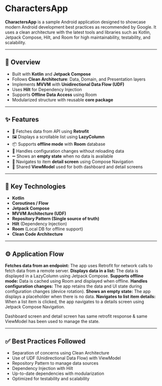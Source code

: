 # CharactersApp

**CharactersApp** is a sample Android application designed to showcase modern Android development best practices as recommended by Google. It uses a clean architecture with the latest tools and libraries such as Kotlin, Jetpack Compose, Hilt, and Room for high maintainability, testability, and scalability.

---

## 🚀 Overview

- Built with **Kotlin** and **Jetpack Compose**
- Follows **Clean Architecture**: Data, Domain, and Presentation layers
- Implements **MVVM** with **Unidirectional Data Flow (UDF)**
- Uses **Hilt** for Dependency Injection
- Supports **Offline Data Access** using Room
- Modularized structure with reusable **core package**

---

## ✨ Features

- 🔄 Fetches data from API using **Retrofit**
- 🖼️ Displays a scrollable list using **LazyColumn**
- 📦 Supports **offline mode** with **Room** database
- 🔁 Handles configuration changes without reloading data
- ➖ Shows an **empty state** when no data is available
- 📱 Navigates to item **detail screen** using Compose Navigation
- 🧠 Shared **ViewModel** used for both dashboard and detail screens

---

## 🧰 Key Technologies

- **Kotlin**
- **Coroutines / Flow**
- **Jetpack Compose**
- **MVVM Architecture (UDF)**
- **Repository Pattern (Single source of truth)**
- **Hilt** (Dependency Injection)
- **Room** (Local DB for offline support)
- **Clean Code Architecture**

---

## ⚙️ Application Flow
**Fetches data from an endpoint:** The app uses Retrofit for network calls to fetch data from a remote server.
**Displays data in a list:** The data is displayed in a LazyColumn using Jetpack Compose.
**Supports offline mode:** Data is cached using Room and displayed when offline.
**Handles configuration changes:** The app retains the data and UI state during configuration changes (device rotation).
**Shows an empty state:** The app displays a placeholder when there is no data.
**Navigates to list item details:** When a list item is clicked, the app navigates to a details screen using Jetpack Compose Navigation.

Dashboard screen and detail screen has same retrofit response & same ViewModel has been used to manage the state.

---

## ✅ Best Practices Followed
- Separation of concerns using Clean Architecture
- Use of UDF (Unidirectional Data Flow) with ViewModel
- Repository Pattern to manage data sources
- Dependency Injection with Hilt
- Up-to-date dependencies with modularization
- Optimized for testability and scalability